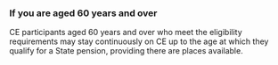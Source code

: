 ###  If you are aged 60 years and over

CE participants aged 60 years and over who meet the eligibility requirements
may stay continuously on CE up to the age at which they qualify for a State
pension, providing there are places available.
